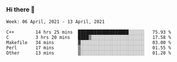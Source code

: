 ### Hi there 👋
<!--START_SECTION:waka-->
```text
Week: 06 April, 2021 - 13 April, 2021

C++        14 hrs 25 mins  ███████████████████░░░░░░   75.93 % 
C          3 hrs 20 mins   ████▒░░░░░░░░░░░░░░░░░░░░   17.58 % 
Makefile   34 mins         ▓░░░░░░░░░░░░░░░░░░░░░░░░   03.00 % 
Perl       17 mins         ▒░░░░░░░░░░░░░░░░░░░░░░░░   01.55 % 
Other      13 mins         ▒░░░░░░░░░░░░░░░░░░░░░░░░   01.20 % 
```
<!--END_SECTION:waka-->

<p align="center"> </p>


<!--
**thallard/thallard** is a ✨ _special_ ✨ repository because its `README.md` (this file) appears on your GitHub profile.

Here are some ideas to get you started:

- 🔭 I’m currently working on ...
- 🌱 I’m currently learning ...
- 👯 I’m looking to collaborate on ...
- 🤔 I’m looking for help with ...
- 💬 Ask me about ...
- 📫 How to reach me: ...
- 😄 Pronouns: ...
- ⚡ Fun fact: ...
-->
